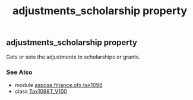﻿---
title: adjustments_scholarship property
second_title: Aspose.Finance for Python via .NET API References
description: 
type: docs
weight: 50
url: /python-net/aspose.finance.ofx.tax1098/tax1098t_v100/adjustments_scholarship/
is_root: false
---

## adjustments_scholarship property


Gets or sets the adjustments to scholarships or grants.

### See Also
* module [aspose.finance.ofx.tax1098](../../)
* class [Tax1098T_V100](/finance/python-net/aspose.finance.ofx.tax1098/tax1098t_v100)
